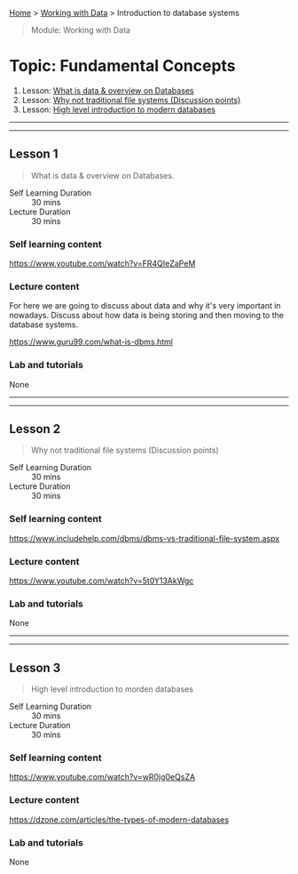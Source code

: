 [Home](../README.md) > [Working with Data](./README.md) > Introduction to database systems

> Module: Working with Data

# Topic: Fundamental Concepts

1. Lesson: [What is data & overview on Databases](#lesson-1)
1. Lesson: [Why not traditional file systems (Discussion points)](#lesson-2)
1. Lesson: [High level introduction to modern databases](#lesson-3)

---

---

## Lesson 1

> What is data & overview on Databases.  

<dl>
<dt>Self Learning Duration</dt>
<dd>30 mins</dd>
<dt>Lecture Duration</dt>
<dd>30 mins</dd>
</dl>

### Self learning content

https://www.youtube.com/watch?v=FR4QIeZaPeM

### Lecture content

For here we are going to discuss about data and why it's very important in nowadays. Discuss about how data is being storing and then moving to the database systems. 

https://www.guru99.com/what-is-dbms.html

### Lab and tutorials

None

---

---

## Lesson 2

> Why not traditional file systems (Discussion points)

<dl>
<dt>Self Learning Duration</dt>
<dd>30 mins</dd>
<dt>Lecture Duration</dt>
<dd>30 mins</dd>
</dl>

### Self learning content

https://www.includehelp.com/dbms/dbms-vs-traditional-file-system.aspx

### Lecture content

https://www.youtube.com/watch?v=5t0Y13AkWgc

### Lab and tutorials

None

---

---

## Lesson 3

> High level introduction to morden databases

<dl>
<dt>Self Learning Duration</dt>
<dd>30 mins</dd>
<dt>Lecture Duration</dt>
<dd>30 mins</dd>
</dl>

### Self learning content

https://www.youtube.com/watch?v=wR0jg0eQsZA

### Lecture content

https://dzone.com/articles/the-types-of-modern-databases

### Lab and tutorials

None
